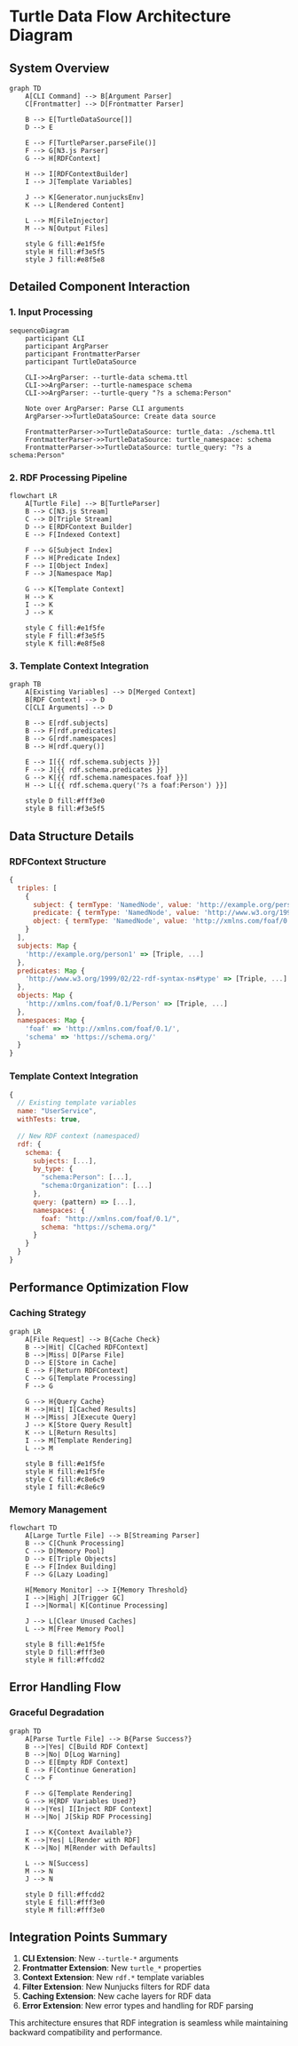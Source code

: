# Turtle Data Flow Architecture Diagram

## System Overview

```mermaid
graph TD
    A[CLI Command] --> B[Argument Parser]
    C[Frontmatter] --> D[Frontmatter Parser]
    
    B --> E[TurtleDataSource[]]
    D --> E
    
    E --> F[TurtleParser.parseFile()]
    F --> G[N3.js Parser]
    G --> H[RDFContext]
    
    H --> I[RDFContextBuilder]
    I --> J[Template Variables]
    
    J --> K[Generator.nunjucksEnv]
    K --> L[Rendered Content]
    
    L --> M[FileInjector]
    M --> N[Output Files]
    
    style G fill:#e1f5fe
    style H fill:#f3e5f5
    style J fill:#e8f5e8
```

## Detailed Component Interaction

### 1. Input Processing
```mermaid
sequenceDiagram
    participant CLI
    participant ArgParser
    participant FrontmatterParser
    participant TurtleDataSource
    
    CLI->>ArgParser: --turtle-data schema.ttl
    CLI->>ArgParser: --turtle-namespace schema
    CLI->>ArgParser: --turtle-query "?s a schema:Person"
    
    Note over ArgParser: Parse CLI arguments
    ArgParser->>TurtleDataSource: Create data source
    
    FrontmatterParser->>TurtleDataSource: turtle_data: ./schema.ttl
    FrontmatterParser->>TurtleDataSource: turtle_namespace: schema
    FrontmatterParser->>TurtleDataSource: turtle_query: "?s a schema:Person"
```

### 2. RDF Processing Pipeline
```mermaid
flowchart LR
    A[Turtle File] --> B[TurtleParser]
    B --> C[N3.js Stream]
    C --> D[Triple Stream]
    D --> E[RDFContext Builder]
    E --> F[Indexed Context]
    
    F --> G[Subject Index]
    F --> H[Predicate Index] 
    F --> I[Object Index]
    F --> J[Namespace Map]
    
    G --> K[Template Context]
    H --> K
    I --> K
    J --> K
    
    style C fill:#e1f5fe
    style F fill:#f3e5f5
    style K fill:#e8f5e8
```

### 3. Template Context Integration
```mermaid
graph TB
    A[Existing Variables] --> D[Merged Context]
    B[RDF Context] --> D
    C[CLI Arguments] --> D
    
    B --> E[rdf.subjects]
    B --> F[rdf.predicates]
    B --> G[rdf.namespaces]
    B --> H[rdf.query()]
    
    E --> I[{{ rdf.schema.subjects }}]
    F --> J[{{ rdf.schema.predicates }}]
    G --> K[{{ rdf.schema.namespaces.foaf }}]
    H --> L[{{ rdf.schema.query('?s a foaf:Person') }}]
    
    style D fill:#fff3e0
    style B fill:#f3e5f5
```

## Data Structure Details

### RDFContext Structure
```javascript
{
  triples: [
    {
      subject: { termType: 'NamedNode', value: 'http://example.org/person1' },
      predicate: { termType: 'NamedNode', value: 'http://www.w3.org/1999/02/22-rdf-syntax-ns#type' },
      object: { termType: 'NamedNode', value: 'http://xmlns.com/foaf/0.1/Person' }
    }
  ],
  subjects: Map {
    'http://example.org/person1' => [Triple, ...]
  },
  predicates: Map {
    'http://www.w3.org/1999/02/22-rdf-syntax-ns#type' => [Triple, ...]
  },
  objects: Map {
    'http://xmlns.com/foaf/0.1/Person' => [Triple, ...]
  },
  namespaces: Map {
    'foaf' => 'http://xmlns.com/foaf/0.1/',
    'schema' => 'https://schema.org/'
  }
}
```

### Template Context Integration
```javascript
{
  // Existing template variables
  name: "UserService",
  withTests: true,
  
  // New RDF context (namespaced)
  rdf: {
    schema: {
      subjects: [...],
      by_type: {
        "schema:Person": [...],
        "schema:Organization": [...]
      },
      query: (pattern) => [...],
      namespaces: {
        foaf: "http://xmlns.com/foaf/0.1/",
        schema: "https://schema.org/"
      }
    }
  }
}
```

## Performance Optimization Flow

### Caching Strategy
```mermaid
graph LR
    A[File Request] --> B{Cache Check}
    B -->|Hit| C[Cached RDFContext]
    B -->|Miss| D[Parse File]
    D --> E[Store in Cache]
    E --> F[Return RDFContext]
    C --> G[Template Processing]
    F --> G
    
    G --> H{Query Cache}
    H -->|Hit| I[Cached Results]
    H -->|Miss| J[Execute Query]
    J --> K[Store Query Result]
    K --> L[Return Results]
    I --> M[Template Rendering]
    L --> M
    
    style B fill:#e1f5fe
    style H fill:#e1f5fe
    style C fill:#c8e6c9
    style I fill:#c8e6c9
```

### Memory Management
```mermaid
flowchart TD
    A[Large Turtle File] --> B[Streaming Parser]
    B --> C[Chunk Processing]
    C --> D[Memory Pool]
    D --> E[Triple Objects]
    E --> F[Index Building]
    F --> G[Lazy Loading]
    
    H[Memory Monitor] --> I{Memory Threshold}
    I -->|High| J[Trigger GC]
    I -->|Normal| K[Continue Processing]
    
    J --> L[Clear Unused Caches]
    L --> M[Free Memory Pool]
    
    style B fill:#e1f5fe
    style D fill:#fff3e0
    style H fill:#ffcdd2
```

## Error Handling Flow

### Graceful Degradation
```mermaid
graph TD
    A[Parse Turtle File] --> B{Parse Success?}
    B -->|Yes| C[Build RDF Context]
    B -->|No| D[Log Warning]
    D --> E[Empty RDF Context]
    E --> F[Continue Generation]
    C --> F
    
    F --> G[Template Rendering]
    G --> H{RDF Variables Used?}
    H -->|Yes| I[Inject RDF Context]
    H -->|No| J[Skip RDF Processing]
    
    I --> K{Context Available?}
    K -->|Yes| L[Render with RDF]
    K -->|No| M[Render with Defaults]
    
    L --> N[Success]
    M --> N
    J --> N
    
    style D fill:#ffcdd2
    style E fill:#fff3e0
    style M fill:#fff3e0
```

## Integration Points Summary

1. **CLI Extension**: New `--turtle-*` arguments
2. **Frontmatter Extension**: New `turtle_*` properties
3. **Context Extension**: New `rdf.*` template variables
4. **Filter Extension**: New Nunjucks filters for RDF data
5. **Caching Extension**: New cache layers for RDF data
6. **Error Extension**: New error types and handling for RDF parsing

This architecture ensures that RDF integration is seamless while maintaining backward compatibility and performance.
